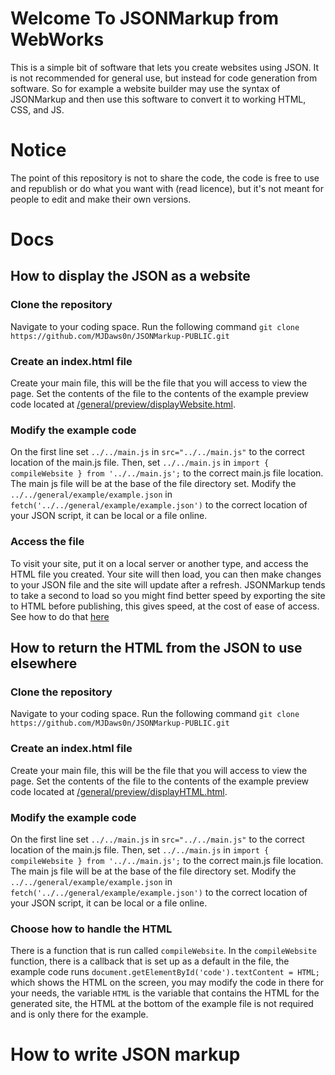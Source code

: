 # Welcome To JSONMarkup from WebWorks

This is a simple bit of software that lets you create websites using JSON. It is not recommended for general use, but instead for code generation from software. So for example a website builder may use the syntax of JSONMarkup and then use this software to convert it to working HTML, CSS, and JS.

# Notice

The point of this repository is not to share the code, the code is free to use and republish or do what you want with (read licence), but it's not meant for people to edit and make their own versions.

# Docs
## How to display the JSON as a website
### Clone the repository
Navigate to your coding space. Run the following command
`git clone https://github.com/MJDaws0n/JSONMarkup-PUBLIC.git`

### Create an index.html file
Create your main file, this will be the file that you will access to view the page. Set the contents of the file to the contents of the example preview code located at [/general/preview/displayWebsite.html](https://github.com/MJDaws0n/JSONMarkup-PUBLIC/blob/main/general/preview/displayWebsite.html).

### Modify the example code
On the first line set `../../main.js` in `src="../../main.js"` to the correct location of the main.js file. Then, set `../../main.js` in `import { compileWebsite } from '../../main.js';` to the correct main.js file location. The main js file will be at the base of the file directory set. Modify the `../../general/example/example.json` in `fetch('../../general/example/example.json')` to the correct location of your JSON script, it can be local or a file online.

### Access the file
To visit your site, put it on a local server or another type, and access the HTML file you created. Your site will then load, you can then make changes to your JSON file and the site will update after a refresh. JSONMarkup tends to take a second to load so you might find better speed by exporting the site to HTML before publishing, this gives speed, at the cost of ease of access. See how to do that [here](#how-to-return-the-html-from-the-json-to-use-elsewhere)

## How to return the HTML from the JSON to use elsewhere
### Clone the repository
Navigate to your coding space. Run the following command
`git clone https://github.com/MJDaws0n/JSONMarkup-PUBLIC.git`

### Create an index.html file
Create your main file, this will be the file that you will access to view the page. Set the contents of the file to the contents of the example preview code located at [/general/preview/displayHTML.html](https://github.com/MJDaws0n/JSONMarkup-PUBLIC/blob/main/general/preview/displayHTML.html).

### Modify the example code
On the first line set `../../main.js` in `src="../../main.js"` to the correct location of the main.js file. Then, set `../../main.js` in `import { compileWebsite } from '../../main.js';` to the correct main.js file location. The main js file will be at the base of the file directory set. Modify the `../../general/example/example.json` in `fetch('../../general/example/example.json')` to the correct location of your JSON script, it can be local or a file online.

### Choose how to handle the HTML
There is a function that is run called `compileWebsite`. In the `compileWebsite` function, there is a callback that is set up as a default in the file, the example code runs `document.getElementById('code').textContent = HTML;` which shows the HTML on the screen, you may modify the code in there for your needs, the variable `HTML` is the variable that contains the HTML for the generated site, the HTML at the bottom of the example file is not required and is only there for the example.

# How to write JSON markup 
